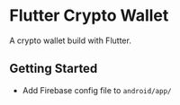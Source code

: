 # Flutter Crypto Wallet

A crypto wallet build with Flutter.

## Getting Started

- Add Firebase config file to `android/app/`
